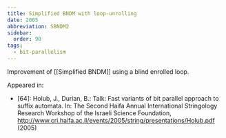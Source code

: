 ```yaml
---
title: Simplified BNDM with loop-unrolling
date: 2005
abbreviation: SBNDM2
sidebar:
  order: 90
tags:
  - bit-parallelism
---
```


Improvement of [[Simplified BNDM]] using a blind enrolled loop.

Appeared in:

- [64]: Holub, J., Durian, B.: Talk: Fast variants of bit parallel approach to suffix automata. In: The Second Haifa Annual International Stringology Research Workshop of the Israeli Science Foundation, http://www.cri.haifa.ac.il/events/2005/string/presentations/Holub.pdf (2005)
